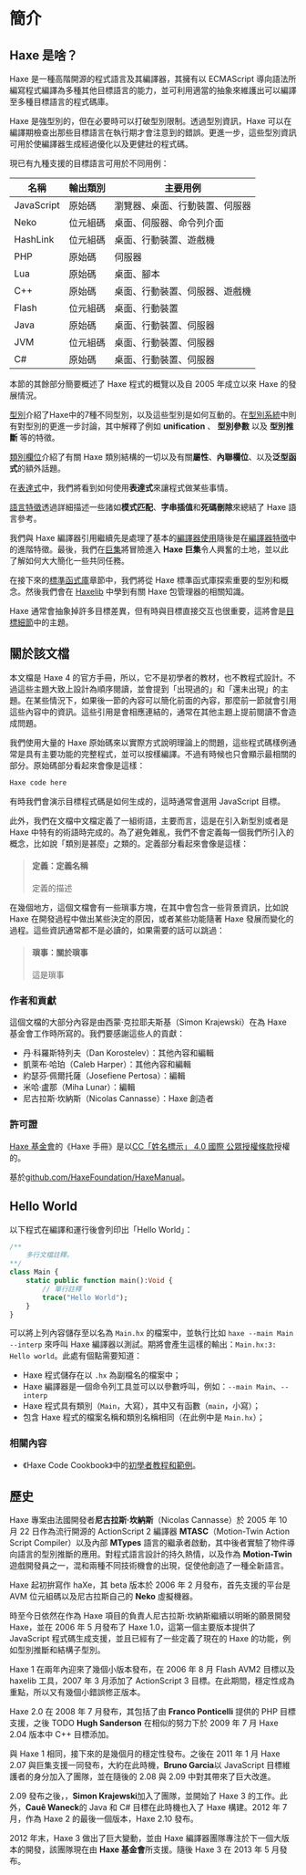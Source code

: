 <!--label:introduction-->
# 簡介

<!--subtoc-->

<!--label:introduction-what-is-haxe-->

## Haxe 是啥？

Haxe 是一種高階開源的程式語言及其編譯器，其擁有以 ECMAScript 導向語法所編寫程式編譯為多種其他目標語言的能力，並可利用適當的抽象來維護出可以編譯至多種目標語言的程式碼庫。

Haxe 是強型別的，但在必要時可以打破型別限制。透過型別資訊，Haxe 可以在編譯期檢查出那些目標語言在執行期才會注意到的錯誤。更進一步，這些型別資訊可用於使編譯器生成經過優化以及更健壯的程式碼。

現已有九種支援的目標語言可用於不同用例：

名稱 | 輸出類別 | 主要用例
--- | --- | ---
JavaScript | 原始碼 | 瀏覽器、桌面、行動裝置、伺服器
Neko | 位元組碼 | 桌面、伺服器、命令列介面
HashLink | 位元組碼 | 桌面、行動裝置、遊戲機
PHP | 原始碼 | 伺服器
Lua | 原始碼 | 桌面、腳本
C++ | 原始碼 | 桌面、行動裝置、伺服器、遊戲機
Flash | 位元組碼 | 桌面、行動裝置
Java | 原始碼 | 桌面、行動裝置、伺服器
JVM | 位元組碼 | 桌面、行動裝置、伺服器
C# | 原始碼 | 桌面、行動裝置、伺服器

本節的其餘部分簡要概述了 Haxe 程式的概覽以及自 2005 年成立以來 Haxe 的發展情況。

[型別](types)介紹了Haxe中的7種不同型別，以及這些型別是如何互動的。在[型別系統](type-system)中則有對型別的更進一步討論，其中解釋了例如<!--TODO--> **unification** 、 **型別參數** 以及 **型別推斷** 等的特徵。

[類別欄位](class-field)介紹了有關 Haxe 類別結構的一切以及有關**屬性**、**內聯欄位**、以及**泛型函式**的額外話題。

在[表達式](expression)中，我們將看到如何使用**表達式**來讓程式做某些事情。

[語言特徵](lf)透過詳細描述一些諸如**模式匹配**、**字串插值**和**死碼刪除**來總結了 Haxe 語言參考。

我們與 Haxe 編譯器引用繼續先是處理了基本的[編譯器使用](compiler-usage)隨後是在[編譯器特徵](cr-features)中的進階特徵。最後，我們在[巨集](macro)將冒險進入 **Haxe 巨集**令人興奮的土地，並以此了解如何大大簡化一些共同任務。

在接下來的[標準函式庫](std)章節中，我們將從 Haxe 標準函式庫探索重要的型別和概念。然後我們會在 [Haxelib](haxelib) 中學到有關 Haxe 包管理器的相關知識。

Haxe 通常會抽象掉許多目標差異，但有時與目標直接交互也很重要，這將會是[目標細節](target-details)中的主題。

<!--label:introduction-about-this-document-->
## 關於該文檔

本文檔是 Haxe 4 的官方手冊，所以，它不是初學者的教材，也不教程式設計。不過這些主題大致上設計為順序閱讀，並會提到「出現過的」和「還未出現」的主題。在某些情況下，如果後一節的內容可以簡化前面的內容，那麼前一節就會引用這些內容中的資訊。這些引用是會相應連結的，通常在其他主題上提前閱讀不會造成問題。

我們使用大量的 Haxe 原始碼來以實際方式說明理論上的問題，這些程式碼樣例通常是具有主要功能的完整程式，並可以按樣編譯。不過有時候也只會顯示最相關的部分。原始碼部分看起來會像是這樣：

```haxe
Haxe code here
```

有時我們會演示目標程式碼是如何生成的，這時通常會選用 JavaScript 目標。

此外，我們在文檔中文檔定義了一組術語，主要而言，這是在引入新型別或者是 Haxe 中特有的術語時完成的。為了避免雜亂，我們不會定義每一個我們所引入的概念，比如說「類別是甚麼」之類的。定義部分看起來會像是這樣：

> #### 定義：定義名稱
>
> 定義的描述

在幾個地方，這個文檔會有一些瑣事方塊，在其中會包含一些背景資訊，比如說 Haxe 在開發過程中做出某些決定的原因，或者某些功能隨著 Haxe 發展而變化的過程。這些資訊通常都不是必讀的，如果需要的話可以跳過：

> #### 瑣事：關於瑣事
>
> 這是瑣事

<!--label:introduction-license-->
### 作者和貢獻

這個文檔的大部分內容是由西蒙&middot;克拉耶夫斯基（Simon Krajewski）在為 Haxe 基金會工作時所寫的。我們要感謝這些人的貢獻：

* 丹&middot;科羅斯特列夫（Dan Korostelev）：其他內容和編輯
* 凱萊布&middot;哈珀（Caleb Harper）：其他內容和編輯
* 約瑟芬&middot;佩爾托薩（Josefiene Pertosa）：編輯
* 米哈&middot;盧那（Miha Lunar）：編輯
* 尼古拉斯&middot;坎納斯（Nicolas Cannasse）：Haxe 創造者

### 許可證

[Haxe 基金會](http://haxe.org/foundation)的《Haxe 手冊》是以[CC「姓名標示」 4.0 國際 公眾授權條款](http://creativecommons.org/licenses/by/4.0/)授權的。

基於[github.com/HaxeFoundation/HaxeManual](https://github.com/HaxeFoundation/HaxeManual)。

## Hello World

以下程式在編譯和運行後會列印出「Hello World」：

<!--[code asset](assets/HelloWorld.hx)-->
```haxe
/**
    多行文檔註釋。
**/
class Main {
    static public function main():Void {
        // 單行註釋
        trace("Hello World");
    }
}
```

可以將上列內容儲存至以名為 `Main.hx` 的檔案中，並執行比如 `haxe --main Main --interp` 來呼叫 Haxe 編譯器以測試。期將會產生這樣的輸出：`Main.hx:3: Hello world`。此處有個點需要知道：

* Haxe 程式儲存在以 `.hx` 為副檔名的檔案中；
* Haxe 編譯器是一個命令列工具並可以以參數呼叫，例如：`--main Main`、`--interp`
* Haxe 程式具有類別（`Main`，大寫），其中又有函數（`main`，小寫）；
* 包含 Haxe 程式的檔案名稱和類別名稱相同（在此例中是 `Main.hx`）；

### 相關內容

* 《Haxe Code Cookbook》中的[初學者教程和範例](http://code.haxe.org/category/beginner/)。

<!--label:introduction-haxe-history-->
## 歷史

Haxe 專案由法國開發者**尼古拉斯&middot;坎納斯**（Nicolas Cannasse）於 2005 年 10 月 22 日作為流行開源的 ActionScript 2 編譯器 **MTASC**（Motion-Twin Action Script Compiler）以及內部 **MTypes** 語言的繼承者啟動，其中後者實驗了物件導向語言的型別推斷的應用。對程式語言設計的持久熱情，以及作為 **Motion-Twin** 遊戲開發員之一，混和兩種不同技術機會的出現，促使他創造了一種全新語言。

Haxe 起初拚寫作 haXe，其 beta 版本於 2006 年 2 月發布，首先支援的平台是 AVM 位元組碼以及尼古拉斯自己的 **Neko** 虛擬機器。

時至今日依然在作為 Haxe 項目的負責人尼古拉斯&middot;坎納斯繼續以明晰的願景開發 Haxe，並在 2006 年 5 月發布了 Haxe 1.0，這第一個主要版本提供了 JavaScript 程式碼生成支援，並且已經有了一些定義了現在的 Haxe 的功能，例如型別推斷和<!--TODO:structural sub-typing-->結構子型別。

Haxe 1 在兩年內迎來了幾個小版本發布，在 2006 年 8 月 Flash AVM2 目標以及 haxelib 工具，2007 年 3 月添加了 ActionScript 3 目標。在此期間，穩定性成為重點，所以又有幾個小錯誤修正版本。

Haxe 2.0 在 2008 年 7 月發布，其包括了由<!--TODO--> **Franco Ponticelli** 提供的 PHP 目標支援，之後 TODO **Hugh Sanderson** 在相似的努力下於 2009 年 7 月 Haxe 2.04 版本中 C++ 目標添加。

與 Haxe 1 相同，接下來的是幾個月的穩定性發布。之後在 2011 年 1 月 Haxe 2.07 與巨集支援一同發布，大約在此時機，<!--TODO-->**Bruno Garcia**以 JavaScript 目標維護者的身分加入了團隊，並在隨後的 2.08 與 2.09 中對其帶來了巨大改進。

2.09 發布之後，<!--TODO-->，**Simon Krajewski**加入了團隊，並開始了 Haxe 3 的工作。此外，**Cauê Waneck**的 Java 和 C# 目標在此時機也入了 Haxe 構建。2012 年 7 月，作為 Haxe 2 的最後一個版本，Haxe 2.10 發布。

2012 年末，Haxe 3 做出了巨大變動，並由 Haxe 編譯器團隊專注於下一個大版本的開發，該團隊現在由 **Haxe 基金會**所支援。隨後 Haxe 3 在 2013 年 5 月發布。
